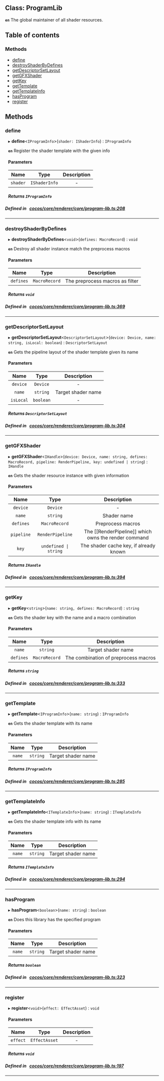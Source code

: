 
## Class: ProgramLib






**`en`** The global maintainer of all shader resources.


<div class="table-of-content">
<h2>Table of contents</h2>


### Methods

- [ define](#define)
- [ destroyShaderByDefines](#destroyShaderByDefines)
- [ getDescriptorSetLayout](#getDescriptorSetLayout)
- [ getGFXShader](#getGFXShader)
- [ getKey](#getKey)
- [ getTemplate](#getTemplate)
- [ getTemplateInfo](#getTemplateInfo)
- [ hasProgram](#hasProgram)
- [ register](#register)
</div>

## Methods

### define

<div style="margin-left: 10px;">

▸   **define**<`IProgramInfo`\>(`shader: IShaderInfo`) : `IProgramInfo`



**`en`** Register the shader template with the given info



#### Parameters

| Name | Type | Description |
| :------: | :------: | :------: |
| `shader` | `IShaderInfo` | - |


##### Returns `IProgramInfo`
</div>

##### Defined in &nbsp;   [cocos/core/renderer/core/program-lib.ts:208](https://github.com/cocos-creator/engine/blob/c7bf6b8a9/cocos/core/renderer/core/program-lib.ts#L208)&nbsp;
___
### destroyShaderByDefines

<div style="margin-left: 10px;">

▸   **destroyShaderByDefines**<`void`\>(`defines: MacroRecord`) : `void`



**`en`** Destroy all shader instance match the preprocess macros



#### Parameters

| Name | Type | Description |
| :------: | :------: | :------: |
| `defines` | `MacroRecord` | The preprocess macros as filter  |


##### Returns `void`
</div>

##### Defined in &nbsp;   [cocos/core/renderer/core/program-lib.ts:369](https://github.com/cocos-creator/engine/blob/c7bf6b8a9/cocos/core/renderer/core/program-lib.ts#L369)&nbsp;
___
### getDescriptorSetLayout

<div style="margin-left: 10px;">

▸   **getDescriptorSetLayout**<`DescriptorSetLayout`\>(`device: Device, name: string, isLocal: boolean`) : `DescriptorSetLayout`



**`en`** Gets the pipeline layout of the shader template given its name



#### Parameters

| Name | Type | Description |
| :------: | :------: | :------: |
| `device` | `Device` | - |
| `name` | `string` | Target shader name  |
| `isLocal` | `boolean` | - |


##### Returns `DescriptorSetLayout`
</div>

##### Defined in &nbsp;   [cocos/core/renderer/core/program-lib.ts:304](https://github.com/cocos-creator/engine/blob/c7bf6b8a9/cocos/core/renderer/core/program-lib.ts#L304)&nbsp;
___
### getGFXShader

<div style="margin-left: 10px;">

▸   **getGFXShader**<`IHandle`\>(`device: Device, name: string, defines: MacroRecord, pipeline: RenderPipeline, key: undefined | string`) : `IHandle`



**`en`** Gets the shader resource instance with given information



#### Parameters

| Name | Type | Description |
| :------: | :------: | :------: |
| `device` | `Device` | - |
| `name` | `string` | Shader name  |
| `defines` | `MacroRecord` | Preprocess macros  |
| `pipeline` | `RenderPipeline` | The [[RenderPipeline]] which owns the render command  |
| `key` | `undefined \| string` | The shader cache key, if already known  |


##### Returns `IHandle`
</div>

##### Defined in &nbsp;   [cocos/core/renderer/core/program-lib.ts:394](https://github.com/cocos-creator/engine/blob/c7bf6b8a9/cocos/core/renderer/core/program-lib.ts#L394)&nbsp;
___
### getKey

<div style="margin-left: 10px;">

▸   **getKey**<`string`\>(`name: string, defines: MacroRecord`) : `string`



**`en`** Gets the shader key with the name and a macro combination



#### Parameters

| Name | Type | Description |
| :------: | :------: | :------: |
| `name` | `string` | Target shader name  |
| `defines` | `MacroRecord` | The combination of preprocess macros  |


##### Returns `string`
</div>

##### Defined in &nbsp;   [cocos/core/renderer/core/program-lib.ts:333](https://github.com/cocos-creator/engine/blob/c7bf6b8a9/cocos/core/renderer/core/program-lib.ts#L333)&nbsp;
___
### getTemplate

<div style="margin-left: 10px;">

▸   **getTemplate**<`IProgramInfo`\>(`name: string`) : `IProgramInfo`



**`en`** Gets the shader template with its name



#### Parameters

| Name | Type | Description |
| :------: | :------: | :------: |
| `name` | `string` | Target shader name  |


##### Returns `IProgramInfo`
</div>

##### Defined in &nbsp;   [cocos/core/renderer/core/program-lib.ts:285](https://github.com/cocos-creator/engine/blob/c7bf6b8a9/cocos/core/renderer/core/program-lib.ts#L285)&nbsp;
___
### getTemplateInfo

<div style="margin-left: 10px;">

▸   **getTemplateInfo**<`ITemplateInfo`\>(`name: string`) : `ITemplateInfo`



**`en`** Gets the shader template info with its name



#### Parameters

| Name | Type | Description |
| :------: | :------: | :------: |
| `name` | `string` | Target shader name  |


##### Returns `ITemplateInfo`
</div>

##### Defined in &nbsp;   [cocos/core/renderer/core/program-lib.ts:294](https://github.com/cocos-creator/engine/blob/c7bf6b8a9/cocos/core/renderer/core/program-lib.ts#L294)&nbsp;
___
### hasProgram

<div style="margin-left: 10px;">

▸   **hasProgram**<`boolean`\>(`name: string`) : `boolean`



**`en`** 
Does this library has the specified program



#### Parameters

| Name | Type | Description |
| :------: | :------: | :------: |
| `name` | `string` | Target shader name  |


##### Returns `boolean`
</div>

##### Defined in &nbsp;   [cocos/core/renderer/core/program-lib.ts:323](https://github.com/cocos-creator/engine/blob/c7bf6b8a9/cocos/core/renderer/core/program-lib.ts#L323)&nbsp;
___
### register

<div style="margin-left: 10px;">

▸   **register**<`void`\>(`effect: EffectAsset`) : `void`



#### Parameters

| Name | Type | Description |
| :------: | :------: | :------: |
| `effect` | `EffectAsset` | - |


##### Returns `void`
</div>

##### Defined in &nbsp;   [cocos/core/renderer/core/program-lib.ts:197](https://github.com/cocos-creator/engine/blob/c7bf6b8a9/cocos/core/renderer/core/program-lib.ts#L197)&nbsp;
___
<!---->



